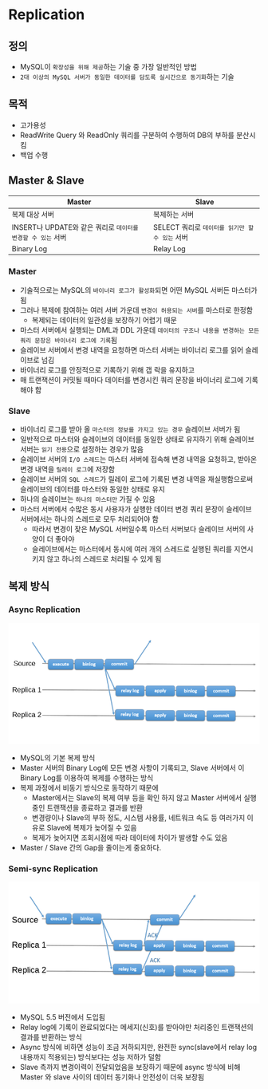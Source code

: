 # Replication

## 정의
- MySQL이 `확장성을 위해 제공`하는 기술 중 가장 일반적인 방법
- `2대 이상의 MySQL 서버가 동일한 데이터를 담도록 실시간으로 동기화`하는 기술 

## 목적
- 고가용성
- ReadWrite Query 와 ReadOnly 쿼리를 구분하여 수행하여 DB의 부하를 분산시킴
- 백업 수행

## Master & Slave
|Master|Slave|
|---|---|
|복제 대상 서버|복제하는 서버|
|INSERT나 UPDATE와 같은 쿼리로 `데이터를 변경할 수 있는` 서버|SELECT 쿼리로 `데이터를 읽기만 할 수 있는` 서버|
|Binary Log|Relay Log|

### Master
- 기술적으로는 MySQL의 `바이너리 로그가 활성화`되면 어떤 MySQL 서버든 마스터가 됨
- 그러나 복제에 참여하는 여러 서버 가운데 `변경이 허용되는 서버`를 마스터로 한정함
  - 복제되는 데이터의 일관성을 보장하기 어렵기 때문
- 마스터 서버에서 실행되는 DML과 DDL 가운데 `데이터의 구조나 내용을 변경하는 모든 쿼리 문장은 바이너리 로그에 기록`됨
- 슬레이브 서버에서 변경 내역을 요청하면 마스터 서버는 바이너리 로그를 읽어 슬레이브로 넘김
- 바이너리 로그를 안정적으로 기록하기 위해 갭 락을 유지하고
- 매 트랜잭션이 커밋될 때마다 데이터를 변경시킨 쿼리 문장을 바이너리 로그에 기록해야 함

### Slave
- 바이너리 로그를 받아 올 `마스터의 정보를 가지고 있는 경우` 슬레이브 서버가 됨
- 일반적으로 마스터와 슬레이브의 데이터를 동일한 상태로 유지하기 위해 슬레이브 서버는 `읽기 전용`으로 설정하는 경우가 많음
- 슬레이브 서버의 `I/O 스레드`는 마스터 서버에 접속해 변경 내역을 요청하고, 받아온 변경 내역을 `릴레이 로그`에 저장함
- 슬레이브 서버의 `SQL 스레드`가 릴레이 로그에 기록된 변경 내역을 재실행함으로써 슬레이브의 데이터를 마스터와 동일한 상태로 유지
- 하나의 슬레이브는 `하나의 마스터만` 가질 수 있음
- 마스터 서버에서 수많은 동시 사용자가 실행한 데이터 변경 쿼리 문장이 슬레이브 서버에서는 하나의 스레드로 모두 처리되어야 함 
  - 따라서 변경이 잦은 MySQL 서버일수록 마스터 서버보다 슬레이브 서버의 사양이 더 좋아야 
  - 슬레이브에서는 마스터에서 동시에 여러 개의 스레드로 실행된 쿼리를 지연시키지 않고 하나의 스레드로 처리될 수 있게 됨

## 복제 방식
### Async Replication
![async replication](./images/async-replication-diagram.png)
- MySQL의 기본 복제 방식
- Master 서버의 Binary Log에 모든 변경 사항이 기록되고, Slave 서버에서 이 Binary Log를 이용하여 복제를 수행하는 방식
- 복제 과정에서 비동기 방식으로 동작하기 때문에
  - Master에서는 Slave의 복제 여부 등을 확인 하지 않고 Master 서버에서 실행중인 트랜잭션을 종료하고 결과를 반환
  - 변경량이나 Slave의 부하 정도, 시스템 사용률, 네트워크 속도 등 여러가지 이유로 Slave에 복제가 늦어질 수 있음
  - 복제가 늦어지면 조회시점에 따라 데이터에 차이가 발생할 수도 있음
- Master / Slave 간의 Gap을 줄이는게 중요하다.


### Semi-sync Replication
![semi-sync replication](./images/semisync-replication-diagram.png)
- MySQL 5.5 버전에서 도입됨
- Relay log에 기록이 완료되었다는 메세지(신호)를 받아야만 처리중인 트랜잭션의 결과를 반환하는 방식
- Async 방식에 비하면 성능이 조금 저하되지만, 완전한 sync(slave에서 relay log 내용까지 적용되는) 방식보다는 성능 저하가 덜함
- Slave 측까지 변경이력이 전달되었음을 보장하기 때문에 async 방식에 비해 Master 와 slave 사이의 데이터 동기화나 안전성이 더욱 보장됨